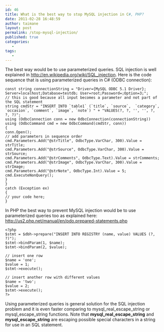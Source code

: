 ```yaml
---
id: 46
title: What is the best way to stop MySQL injection in C#, PHP?
date: 2011-02-28 16:48:59
author: taimane
layout: post
permalink: /stop-mysql-injection/
published: true
categories:
   -
tags:
   -
---
```

The best way would be to use parameterized queries.
SQL injection is well explained in http://en.wikipedia.org/wiki/SQL_injection. Here is the code sequence that is using parameterized queries in C# (ODBC connection):
```
const string connectionString = "Driver={MySQL ODBC 5.1 Driver};
Server=localhost;Database=testdb; User=root;Password=;Option=3;";
// this is good because all input becomes a parameter and not part of the SQL statement
string cmdStr = "INSERT INTO `table1` (`title`, `source`,  `category`, `occasion`, `comment`, `image`, `note`) " + "VALUES(?, ?, '', '', ?, ?, ?)";
using (OdbcConnection conn = new OdbcConnection(connectionString))
using (OdbcCommand cmd = new OdbcCommand(cmdStr, conn))
{
conn.Open();
// add parameters in sequence order
cmd.Parameters.Add("@strTitle", OdbcType.VarChar, 300).Value = strTitle;
cmd.Parameters.Add("@strSource", OdbcType.VarChar, 300).Value = strSource;
cmd.Parameters.Add("@strComments", OdbcType.Text).Value = strComments;
cmd.Parameters.Add("@strImage", OdbcType.VarChar, 300).Value = strImage;
cmd.Parameters.Add("@strNote", OdbcType.Int).Value = 5;
cmd.ExecuteNonQuery();
}
}
catch (Exception ex)
{
// your code here;
}
```
In PHP the best way to prevent MySQL injection would be to use parameterized queries too as explained here: http://us2.php.net/manual/en/pdo.prepared-statements.php
```
<?php
$stmt = $dbh->prepare("INSERT INTO REGISTRY (name, value) VALUES (?, ?)");
$stmt->bindParam(1, $name);
$stmt->bindParam(2, $value);

// insert one row
$name = 'one';
$value = 1;
$stmt->execute();

// insert another row with different values
$name = 'two';
$value = 2;
$stmt->execute();
?>
```
Using parameterized queries is general solution for the SQL injection problem and it is even faster comparing to mysql_real_escape_string or mysql_escape_string functions. Note that <strong>mysql_real_escape_string</strong> and <strong>mysql_escape_string</strong> are escaping possible special characters in a string for use in an SQL statement.  
